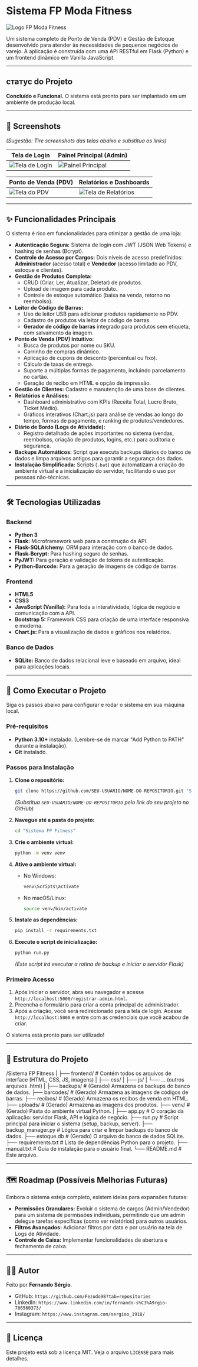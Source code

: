 # Sistema FP Moda Fitness

![Logo FP Moda Fitness](frontend/logo.jpg)

Um sistema completo de Ponto de Venda (PDV) e Gestão de Estoque desenvolvido para atender às necessidades de pequenos negócios de varejo. A aplicação é construída com uma API RESTful em Flask (Python) e um frontend dinâmico em Vanilla JavaScript.

---

##  статус do Projeto

**Concluído e Funcional.** O sistema está pronto para ser implantado em um ambiente de produção local.

---

## 📸 Screenshots

*(Sugestão: Tire screenshots das telas abaixo e substitua os links)*

| Tela de Login                                      | Painel Principal (Admin)                           |
| -------------------------------------------------- | -------------------------------------------------- |
| ![Tela de Login](frontend/login.png) | ![Painel Principal](frontend/painel.png) |

| Ponto de Venda (PDV)                               | Relatórios e Dashboards                            |
| -------------------------------------------------- | -------------------------------------------------- |
| ![Tela do PDV](frontend/pvd.png)   | ![Tela de Relatórios](frontend/relatorios.png) |

---

## ✨ Funcionalidades Principais

O sistema é rico em funcionalidades para otimizar a gestão de uma loja:

*   **Autenticação Segura:** Sistema de login com JWT (JSON Web Tokens) e hashing de senhas (Bcrypt).
*   **Controle de Acesso por Cargos:** Dois níveis de acesso predefinidos: **Administrador** (acesso total) e **Vendedor** (acesso limitado ao PDV, estoque e clientes).
*   **Gestão de Produtos Completa:**
    *   CRUD (Criar, Ler, Atualizar, Deletar) de produtos.
    *   Upload de imagem para cada produto.
    *   Controle de estoque automático (baixa na venda, retorno no reembolso).
*   **Leitor de Código de Barras:**
    *   Uso de leitor USB para adicionar produtos rapidamente no PDV.
    *   Cadastro de produtos via leitor de código de barras.
    *   **Gerador de código de barras** integrado para produtos sem etiqueta, com salvamento da imagem.
*   **Ponto de Venda (PDV) Intuitivo:**
    *   Busca de produtos por nome ou SKU.
    *   Carrinho de compras dinâmico.
    *   Aplicação de cupons de desconto (percentual ou fixo).
    *   Cálculo de taxas de entrega.
    *   Suporte a múltiplas formas de pagamento, incluindo parcelamento no cartão.
    *   Geração de recibo em HTML e opção de impressão.
*   **Gestão de Clientes:** Cadastro e manutenção de uma base de clientes.
*   **Relatórios e Análises:**
    *   Dashboard administrativo com KPIs (Receita Total, Lucro Bruto, Ticket Médio).
    *   Gráficos interativos (Chart.js) para análise de vendas ao longo do tempo, formas de pagamento, e ranking de produtos/vendedores.
*   **Diário de Bordo (Logs de Atividade):**
    *   Registro detalhado de ações importantes no sistema (vendas, reembolsos, criação de produtos, logins, etc.) para auditoria e segurança.
*   **Backups Automáticos:** Script que executa backups diários do banco de dados e limpa arquivos antigos para garantir a segurança dos dados.
*   **Instalação Simplificada:** Scripts (`.bat`) que automatizam a criação do ambiente virtual e a inicialização do servidor, facilitando o uso por pessoas não-técnicas.

---

## 🛠️ Tecnologias Utilizadas

### Backend
*   **Python 3**
*   **Flask:** Microframework web para a construção da API.
*   **Flask-SQLAlchemy:** ORM para interação com o banco de dados.
*   **Flask-Bcrypt:** Para hashing seguro de senhas.
*   **PyJWT:** Para geração e validação de tokens de autenticação.
*   **Python-Barcode:** Para a geração de imagens de código de barras.

### Frontend
*   **HTML5**
*   **CSS3**
*   **JavaScript (Vanilla):** Para toda a interatividade, lógica de negócio e comunicação com a API.
*   **Bootstrap 5:** Framework CSS para criação de uma interface responsiva e moderna.
*   **Chart.js:** Para a visualização de dados e gráficos nos relatórios.

### Banco de Dados
*   **SQLite:** Banco de dados relacional leve e baseado em arquivo, ideal para aplicações locais.

---

## 🚀 Como Executar o Projeto

Siga os passos abaixo para configurar e rodar o sistema em sua máquina local.

### Pré-requisitos
*   **Python 3.10+** instalado. (Lembre-se de marcar "Add Python to PATH" durante a instalação).
*   **Git** instalado.

### Passos para Instalação

1.  **Clone o repositório:**
    ```bash
    git clone https://github.com/SEU-USUARIO/NOME-DO-REPOSITORIO.git "Sistema FP Fitness"
    ```
    *(Substitua `SEU-USUARIO/NOME-DO-REPOSITORIO` pelo link do seu projeto no GitHub)*

2.  **Navegue até a pasta do projeto:**
    ```bash
    cd "Sistema FP Fitness"
    ```

3.  **Crie o ambiente virtual:**
    ```bash
    python -m venv venv
    ```

4.  **Ative o ambiente virtual:**
    *   No Windows:
        ```bash
        venv\Scripts\activate
        ```
    *   No macOS/Linux:
        ```bash
        source venv/bin/activate
        ```

5.  **Instale as dependências:**
    ```bash
    pip install -r requirements.txt
    ```

6.  **Execute o script de inicialização:**
    ```bash
    python run.py
    ```
    *(Este script irá executar a rotina de backup e iniciar o servidor Flask)*

### Primeiro Acesso

1.  Após iniciar o servidor, abra seu navegador e acesse `http://localhost:5000/registrar-admin.html`.
2.  Preencha o formulário para criar a conta principal de administrador.
3.  Após a criação, você será redirecionado para a tela de login. Acesse `http://localhost:5000` e entre com as credenciais que você acabou de criar.

O sistema está pronto para ser utilizado!

---

## 📂 Estrutura do Projeto
/Sistema FP Fitness
|
├── frontend/ # Contém todos os arquivos de interface (HTML, CSS, JS, imagens)
| ├── css/
| ├── js/
| └── ... (outros arquivos .html)
|
├── backups/ # (Gerado) Armazena os backups do banco de dados.
├── barcodes/ # (Gerado) Armazena as imagens de códigos de barras.
├── recibos/ # (Gerado) Armazena os recibos de venda em HTML.
├── uploads/ # (Gerado) Armazena as imagens dos produtos.
├── venv/ # (Gerado) Pasta do ambiente virtual Python.
|
├── app.py # O coração da aplicação: servidor Flask, API e lógica de negócio.
├── run.py # Script principal para iniciar o sistema (setup, backup, server).
├── backup_manager.py # Lógica para criar e limpar backups do banco de dados.
├── estoque.db # (Gerado) O arquivo do banco de dados SQLite.
├── requirements.txt # Lista de dependências Python para o projeto.
├── manual.txt # Guia de instalação para o usuário final.
└── README.md # Este arquivo.


---

## 🗺️ Roadmap (Possíveis Melhorias Futuras)

Embora o sistema esteja completo, existem ideias para expansões futuras:

*   **Permissões Granulares:** Evoluir o sistema de cargos (Admin/Vendedor) para um sistema de permissões individuais, permitindo que um admin delegue tarefas específicas (como ver relatórios) para outros usuários.
*   **Filtros Avançados:** Adicionar filtros por data e por usuário na tela de Logs de Atividade.
*   **Controle de Caixa:** Implementar funcionalidades de abertura e fechamento de caixa.

---

## 👨‍💻 Autor

Feito por **Fernando Sérgio**.

*   GitHub: `https://github.com/Fezudo98?tab=repositories`
*   LinkedIn: `https://www.linkedin.com/in/fernando-s%C3%A9rgio-786560373/`
*   Instagram: `https://www.instagram.com/sergioo_1918/` 
---

## 📄 Licença

Este projeto está sob a licença MIT. Veja o arquivo `LICENSE` para mais detalhes.